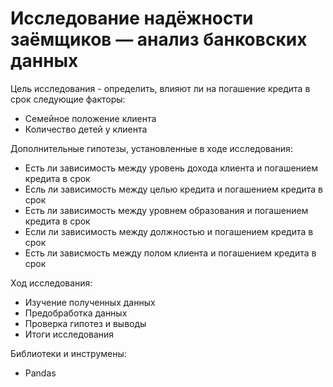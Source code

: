 # Исследование надёжности заёмщиков — анализ банковских данных

Цель исследования - определить, влияют ли на погашение кредита в срок следующие факторы:
* Семейное положение клиента
* Количество детей у клиента

Дополнительные гипотезы, установленные в ходе исследования:
* Есть ли зависимость между уровень дохода клиента и погашением кредита в срок
* Есль ли зависимость между целью кредита и погашением кредита в срок
* Есть ли зависимость между уровнем образования и погашением кредита в срок
* Если ли зависимость между должностью и погашением кредита в срок
* Есть ли зависмость между полом клиента и погашением кредита в срок


Ход исследования:
* Изучение полученных данных
* Предобработка данных
* Проверка гипотез и выводы
* Итоги исследования

Библиотеки и инструмены:
* Pandas